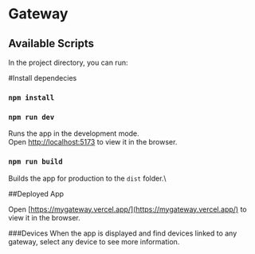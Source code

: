 # Gateway

## Available Scripts

In the project directory, you can run:

#Install dependecies
### `npm install`

### `npm run dev`
Runs the app in the development mode.\
Open [http://localhost:5173](http://localhost:5173) to view it in the browser.

### `npm run build`

Builds the app for production to the `dist` folder.\

##Deployed App

Open [https://mygateway.vercel.app/](https://mygateway.vercel.app/) to view it in the browser.

###Devices
When the app is displayed and find devices linked to any gateway, select any device to see more information.
